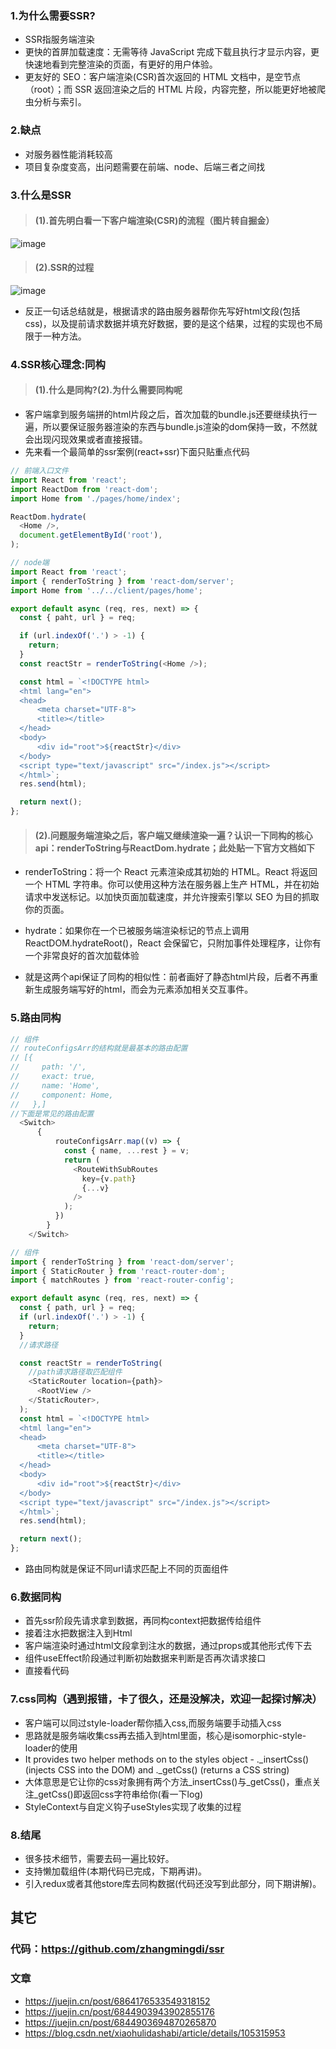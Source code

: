 ### 1.为什么需要SSR?
+ SSR指服务端渲染
+ 更快的首屏加载速度：无需等待 JavaScript 完成下载且执行才显示内容，更快速地看到完整渲染的页面，有更好的用户体验。
+ 更友好的 SEO：客户端渲染(CSR)首次返回的 HTML 文档中，是空节点（root）；而 SSR 返回渲染之后的 HTML 片段，内容完整，所以能更好地被爬虫分析与索引。

### 2.缺点
+ 对服务器性能消耗较高
+ 项目复杂度变高，出问题需要在前端、node、后端三者之间找

### 3.什么是SSR
>#### (1).首先明白看一下客户端渲染(CSR)的流程（图片转自掘金）
![image](https://p1-jj.byteimg.com/tos-cn-i-t2oaga2asx/gold-user-assets/2019/12/9/16eeb56642155f21~tplv-t2oaga2asx-zoom-in-crop-mark:1304:0:0:0.awebp)
>#### (2).SSR的过程
![image](https://p1-jj.byteimg.com/tos-cn-i-t2oaga2asx/gold-user-assets/2019/9/17/16d3ea2efbfc1270~tplv-t2oaga2asx-zoom-in-crop-mark:1304:0:0:0.awebp)


- 反正一句话总结就是，根据请求的路由服务器帮你先写好html文段(包括css)，以及提前请求数据并填充好数据，要的是这个结果，过程的实现也不局限于一种方法。

### 4.SSR核心理念:同构
>#### (1).什么是同构?(2).为什么需要同构呢
+ 客户端拿到服务端拼的html片段之后，首次加载的bundle.js还要继续执行一遍，所以要保证服务器渲染的东西与bundle.js渲染的dom保持一致，不然就会出现闪现效果或者直接报错。
+ 先来看一个最简单的ssr案例(react+ssr)下面只贴重点代码

```javascript
// 前端入口文件
import React from 'react';
import ReactDom from 'react-dom';
import Home from './pages/home/index';

ReactDom.hydrate(
  <Home />,
  document.getElementById('root'),
);
```

```javascript
// node端
import React from 'react';
import { renderToString } from 'react-dom/server';
import Home from '../../client/pages/home';

export default async (req, res, next) => {
  const { paht, url } = req;

  if (url.indexOf('.') > -1) {
    return;
  }
  const reactStr = renderToString(<Home />);

  const html = `<!DOCTYPE html>
  <html lang="en">
  <head>
      <meta charset="UTF-8">
      <title></title>
  </head>
  <body>
      <div id="root">${reactStr}</div>
  </body>
  <script type="text/javascript" src="/index.js"></script>
  </html>`;
  res.send(html);

  return next();
};
```
>#### (2).问题服务端渲染之后，客户端又继续渲染一遍？认识一下同构的核心api：renderToString与ReactDom.hydrate；此处贴一下官方文档如下
+ renderToString：将一个 React 元素渲染成其初始的 HTML。React 将返回一个 HTML 字符串。你可以使用这种方法在服务器上生产 HTML，并在初始请求中发送标记。以加快页面加载速度，并允许搜索引擎以 SEO 为目的抓取你的页面。

+ hydrate：如果你在一个已被服务端渲染标记的节点上调用 ReactDOM.hydrateRoot()，React 会保留它，只附加事件处理程序，让你有一个非常良好的首次加载体验

+ 就是这两个api保证了同构的相似性：前者画好了静态html片段，后者不再重新生成服务端写好的html，而会为元素添加相关交互事件。

### 5.路由同构
```javascript
// 组件
// routeConfigsArr的结构就是最基本的路由配置
// [{
//     path: '/',
//     exact: true,
//     name: 'Home',
//     component: Home,
//   },]
//下面是常见的路由配置
  <Switch>
      {
          routeConfigsArr.map((v) => {
            const { name, ...rest } = v;
            return (
              <RouteWithSubRoutes
                key={v.path}
                {...v}
              />
            );
          })
        }
    </Switch>
```


```javascript
// 组件
import { renderToString } from 'react-dom/server';
import { StaticRouter } from 'react-router-dom';
import { matchRoutes } from 'react-router-config';

export default async (req, res, next) => {
  const { path, url } = req;
  if (url.indexOf('.') > -1) {
    return;
  }
  //请求路径

  const reactStr = renderToString(
    //path请求路径取匹配组件
    <StaticRouter location={path}>
      <RootView />
    </StaticRouter>,
  );
  const html = `<!DOCTYPE html>
  <html lang="en">
  <head>
      <meta charset="UTF-8">
      <title></title>
  </head>
  <body>
      <div id="root">${reactStr}</div>
  </body>
  <script type="text/javascript" src="/index.js"></script>
  </html>`;
  res.send(html);

  return next();
};
```
+ 路由同构就是保证不同url请求匹配上不同的页面组件

### 6.数据同构
+ 首先ssr阶段先请求拿到数据，再同构context把数据传给组件
+ 接着注水把数据注入到Html
+ 客户端渲染时通过html文段拿到注水的数据，通过props或其他形式传下去
+ 组件useEffect阶段通过判断初始数据来判断是否再次请求接口
+ 直接看代码

### 7.css同构（遇到报错，卡了很久，还是没解决，欢迎一起探讨解决）
+ 客户端可以同过style-loader帮你插入css,而服务端要手动插入css
+ 思路就是服务端收集css再去插入到html里面，核心是isomorphic-style-loader的使用
+  It provides two helper methods on to the styles object - ._insertCss() (injects CSS into the DOM) and ._getCss() (returns a CSS string)
+ 大体意思是它让你的css对象拥有两个方法_insertCss()与_getCss()，重点关注_getCss()即返回css字符串给你(看一下log)
+ StyleContext与自定义钩子useStyles实现了收集的过程



### 8.结尾
+ 很多技术细节，需要去码一遍比较好。
+ 支持懒加载组件(本期代码已完成，下期再讲)。
+ 引入redux或者其他store库去同构数据(代码还没写到此部分，同下期讲解)。

## 其它
### 代码：<https://github.com/zhangmingdi/ssr>
### 文章
+ <https://juejin.cn/post/6864176533549318152>
+ <https://juejin.cn/post/6844903943902855176>
+ <https://juejin.cn/post/6844903694870265870>
+ <https://blog.csdn.net/xiaohulidashabi/article/details/105315953>

